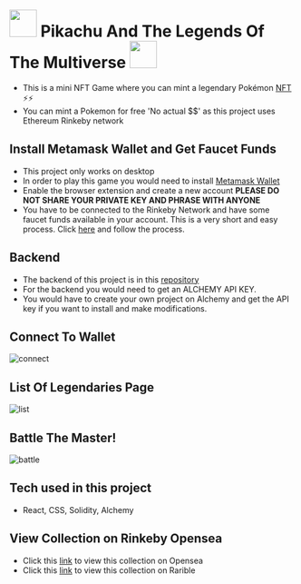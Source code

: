 # <img width="48px" src="https://c.tenor.com/a7Wi8j3rYmEAAAAi/pokemon-legendary.gif"/> Pikachu And The Legends Of The Multiverse <img width="48px" src="https://c.tenor.com/a7Wi8j3rYmEAAAAi/pokemon-legendary.gif"/>
 - This is a mini NFT Game where you can mint a legendary Pokémon [NFT](https://rinkeby.rarible.com/token/0xdb71532bb29c3b47f6fc52dcde6b828f44386243:1?tab=details) ⚡⚡
 - You can mint a Pokemon for free 'No actual $$' as this project uses Ethereum Rinkeby network


## Install Metamask Wallet and Get Faucet Funds 
- This project only works on desktop
 - In order to play this game you would need to install [Metamask Wallet](https://metamask.io/download)
 - Enable the browser extension and create a new account **PLEASE DO NOT SHARE YOUR PRIVATE KEY AND PHRASE WITH ANYONE**
 - You have to be connected to the Rinkeby Network and have some faucet funds available in your account. This is a very short and easy process. Click [here](https://www.geeksforgeeks.org/ethereum-blockchain-getting-free-test-ethers-for-rinkeby-test-network/) and follow the process.

## Backend 
- The backend of this project is in this [repository](https://github.com/afzaanhakim/PikachuAndTheLegendsOfTheMultiverse)
- For the backend you would need to get an ALCHEMY API KEY.
- You would have to create your own project on Alchemy and get the API key if you want to install and make modifications.


## Connect To Wallet
![connect](https://github.com/afzaanhakim/PikachuAndTheLegendsOfTheMultiverse-Frontend/blob/main/docs/connectwallet.gif)

## List Of Legendaries Page
![list](https://github.com/afzaanhakim/PikachuAndTheLegendsOfTheMultiverse-Frontend/blob/main/docs/PokemonList.gif)


## Battle The Master!
![battle](https://github.com/afzaanhakim/PikachuAndTheLegendsOfTheMultiverse-Frontend/blob/main/docs/battle.gif)

## Tech used in this project
- React, CSS, Solidity, Alchemy


## View Collection on Rinkeby Opensea
- Click this [link](https://testnets.opensea.io/collection/pikachu-and-the-monsters-of-the-multiverse)  to view this collection on Opensea
- Click this [link](https://rinkeby.rarible.com/collection/0xdabde73e86f972dc26d8f583e407a47e2eb663e5/items)  to view this collection on Rarible
